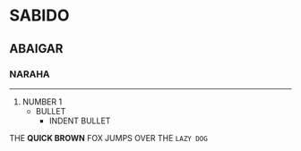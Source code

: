 # SABIDO

## ABAIGAR

### NARAHA

---

1. NUMBER 1
   - BULLET
     - INDENT BULLET

THE **QUICK BROWN** FOX JUMPS OVER THE `LAZY DOG`
